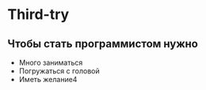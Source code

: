# Third-try
## Чтобы стать программистом нужно
* Много заниматься
* Погружаться с головой
* Иметь желание4
